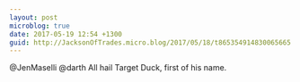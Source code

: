 ```yaml
---
layout: post
microblog: true
date: 2017-05-19 12:54 +1300
guid: http://JacksonOfTrades.micro.blog/2017/05/18/t865354914830065665.html
---
```

@JenMaselli @darth All hail Target Duck, first of his name.
